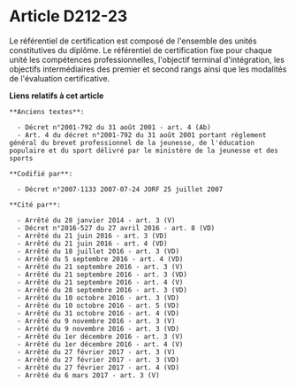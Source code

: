# Article D212-23

Le référentiel de certification est composé de l'ensemble des unités constitutives du diplôme. Le référentiel de
certification fixe pour chaque unité les compétences professionnelles, l'objectif terminal d'intégration, les objectifs
intermédiaires des premier et second rangs ainsi que les modalités de l'évaluation certificative.

**Liens relatifs à cet article**

	**Anciens textes**:

	  - Décret n°2001-792 du 31 août 2001 - art. 4 (Ab)
	  - Art. 4 du décret n°2001-792 du 31 août 2001 portant règlement général du brevet professionnel de la jeunesse, de l'éducation populaire et du sport délivré par le ministère de la jeunesse et des sports

	**Codifié par**:

	  - Décret n°2007-1133 2007-07-24 JORF 25 juillet 2007

	**Cité par**:

	  - Arrêté du 28 janvier 2014 - art. 3 (V)
	  - Décret n°2016-527 du 27 avril 2016 - art. 8 (VD)
	  - Arrêté du 21 juin 2016 - art. 3 (VD)
	  - Arrêté du 21 juin 2016 - art. 4 (VD)
	  - Arrêté du 18 juillet 2016 - art. 3 (VD)
	  - Arrêté du 5 septembre 2016 - art. 4 (VD)
	  - Arrêté du 21 septembre 2016 - art. 3 (V)
	  - Arrêté du 21 septembre 2016 - art. 3 (VD)
	  - Arrêté du 21 septembre 2016 - art. 4 (V)
	  - Arrêté du 28 septembre 2016 - art. 3 (VD)
	  - Arrêté du 10 octobre 2016 - art. 3 (VD)
	  - Arrêté du 10 octobre 2016 - art. 5 (VD)
	  - Arrêté du 31 octobre 2016 - art. 4 (VD)
	  - Arrêté du 9 novembre 2016 - art. 3 (V)
	  - Arrêté du 9 novembre 2016 - art. 3 (VD)
	  - Arrêté du 1er décembre 2016 - art. 3 (V)
	  - Arrêté du 1er décembre 2016 - art. 4 (V)
	  - Arrêté du 27 février 2017 - art. 3 (V)
	  - Arrêté du 27 février 2017 - art. 3 (VD)
	  - Arrêté du 27 février 2017 - art. 4 (VD)
	  - Arrêté du 6 mars 2017 - art. 3 (V)
